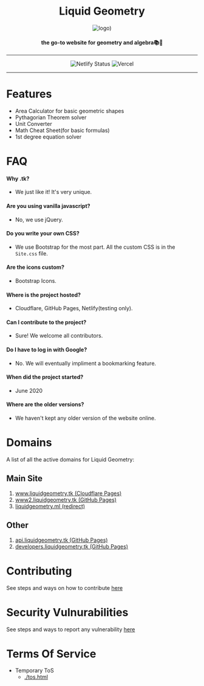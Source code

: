 <h1 align='center'>Liquid Geometry</h1>
<div align='center'>

![logo)](https://user-images.githubusercontent.com/68110106/115993058-974fae80-a5d9-11eb-98d8-a3cdff241ce5.png)

<h4 align='center'>the go-to website for geometry and algebra📚🍎</h1>

____

![Netlify Status](https://api.netlify.com/api/v1/badges/b43907f2-5e50-4457-85ce-42c395322564/deploy-status)
![Vercel](https://therealsujitk-vercel-badge.vercel.app/?app=liquidgeometry)

____

</div>

# Features

- Area Calculator for basic geometric shapes
- Pythagorian Theorem solver
- Unit Converter
- Math Cheat Sheet(for basic formulas)
- 1st degree equation solver

# FAQ

#### Why .tk?
- We just like it! It's very unique.

#### Are you using vanilla javascript?
- No, we use jQuery.

#### Do you write your own CSS?
- We use Bootstrap for the most part. All the custom CSS is in the `Site.css` file.

#### Are the icons custom?
- Bootstrap Icons.

#### Where is the project hosted?
- Cloudflare, GitHub Pages, Netlify(testing only).

#### Can I contribute to the project?
- Sure! We welcome all contributors.

#### Do I have to log in with Google?
- No. We will eventually impliment a bookmarking feature.

#### When did the project started?
- June 2020

#### Where are the older versions?
- We haven't kept any older version of the website online.

# Domains

A list of all the active domains for Liquid Geometry:

## Main Site

1. [www.liquidgeometry.tk (Cloudflare Pages)](https://www.liquidgeometry.tk)
2. [www2.liquidgeometry.tk (GitHub Pages)](https://www2.liquidgeometry.tk)
3. [liquidgeometry.ml (redirect)](http://liquidgeometry.ml)

## Other

1. [api.liquidgeometry.tk (GitHub Pages)](https://api.liquidgeometry.tk)
2. [developers.liquidgeometry.tk (GitHub Pages)](https://developers.liquidgeometry.tk)

# Contributing

See steps and ways on how to contribute [here](https://github.com/liquid-geometry/liquidgeometry/blob/main/CONTRIBUTING.md "CONTRIBUTING.md file")

# Security Vulnurabilities

See steps and ways to report any vulnerability [here](https://github.com/liquid-geometry/liquidgeometry/blob/main/SECURITY.md "SECURITY.md file")

# Terms Of Service

- Temporary ToS
    - [./tos.html](https://www.liquidgeometry.tk/tos)
